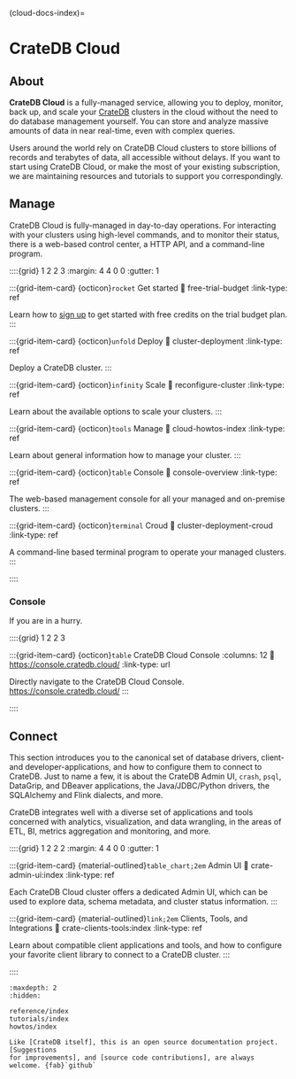 (cloud-docs-index)=

# CrateDB Cloud


## About

**CrateDB Cloud** is a fully-managed service, allowing you to deploy, monitor,
back up, and scale your [CrateDB] clusters in the cloud without the need to do
database management yourself. You can store and analyze massive amounts of data
in near real-time, even with complex queries.

Users around the world rely on CrateDB Cloud clusters to store billions of records
and terabytes of data, all accessible without delays. If you want to start using
CrateDB Cloud, or make the most of your existing subscription, we are maintaining
resources and tutorials to support you correspondingly.


## Manage

CrateDB Cloud is fully-managed in day-to-day operations. For interacting with
your clusters using high-level commands, and to monitor their status, there is
a web-based control center, a HTTP API, and a command-line program.

::::{grid} 1 2 2 3
:margin: 4 4 0 0
:gutter: 1


:::{grid-item-card} {octicon}`rocket` Get started
:link: free-trial-budget
:link-type: ref

Learn how to [sign up](#sign-up) to get started with free credits 
on the trial budget plan.
:::


:::{grid-item-card} {octicon}`unfold` Deploy
:link: cluster-deployment
:link-type: ref

Deploy a CrateDB cluster.
:::


:::{grid-item-card} {octicon}`infinity` Scale
:link: reconfigure-cluster
:link-type: ref

Learn about the available options to scale your clusters.
:::


:::{grid-item-card} {octicon}`tools` Manage
:link: cloud-howtos-index
:link-type: ref

Learn about general information how to manage your cluster.
:::


:::{grid-item-card} {octicon}`table` Console
:link: console-overview
:link-type: ref

The web-based management console for all your managed and on-premise
clusters.
:::


:::{grid-item-card} {octicon}`terminal` Croud
:link: cluster-deployment-croud
:link-type: ref

A command-line based terminal program to operate your managed clusters.
:::

::::


### Console

If you are in a hurry.

::::{grid} 1 2 2 3

:::{grid-item-card} {octicon}`table` CrateDB Cloud Console
:columns: 12
:link: https://console.cratedb.cloud/
:link-type: url

Directly navigate to the CrateDB Cloud Console.
https://console.cratedb.cloud/
:::

::::


## Connect

This section introduces you to the canonical set of database drivers, client-
and developer-applications, and how to configure them to connect to CrateDB.
Just to name a few, it is about the CrateDB Admin UI, `crash`, `psql`,
DataGrip, and DBeaver applications, the Java/JDBC/Python drivers, the SQLAlchemy
and Flink dialects, and more.

CrateDB integrates well with a diverse set of applications and tools concerned
with analytics, visualization, and data wrangling, in the areas of ETL, BI, 
metrics aggregation and monitoring, and more.


::::{grid} 1 2 2 2
:margin: 4 4 0 0
:gutter: 1


:::{grid-item-card} {material-outlined}`table_chart;2em` Admin UI
:link: crate-admin-ui:index
:link-type: ref

Each CrateDB Cloud cluster offers a dedicated Admin UI, which can be used to explore
data, schema metadata, and cluster status information.
:::

:::{grid-item-card} {material-outlined}`link;2em` Clients, Tools, and Integrations
:link: crate-clients-tools:index
:link-type: ref

Learn about compatible client applications and tools, and how to configure
your favorite client library to connect to a CrateDB cluster.
:::


::::


```{toctree}
:maxdepth: 2
:hidden:

reference/index
tutorials/index
howtos/index
```


```{note}
Like [CrateDB itself], this is an open source documentation project. [Suggestions
for improvements], and [source code contributions], are always welcome. {fab}`github`
```


[CrateDB]: https://crate.io/product/
[Croud CLI]: https://crate.io/docs/cloud/cli/
[How-To Guides]: https://crate.io/docs/cloud/en/latest/howtos/
[Reference]: https://crate.io/docs/cloud/en/latest/reference/
[CrateDB itself]: https://github.com/crate/crate
[source code contributions]: https://github.com/crate/cloud-docs/tree/main/docs
[suggestions for improvements]: https://github.com/crate/cloud-docs/issues
